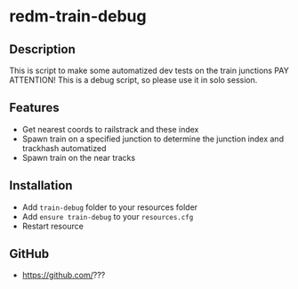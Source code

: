 # redm-train-debug

## Description
This is script to make some automatized dev tests on the train junctions
PAY ATTENTION! This is a debug script, so please use it in solo session.

## Features
- Get nearest coords to railstrack and these index
- Spawn train on a specified junction to determine the junction index and trackhash automatized
- Spawn train on the near tracks

## Installation
- Add `train-debug` folder to your resources folder
- Add `ensure train-debug` to your `resources.cfg`
- Restart resource


## GitHub
- https://github.com/???